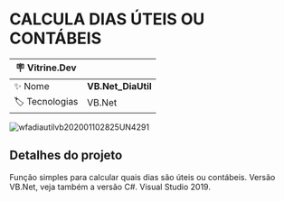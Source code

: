 <h1 align="left">CALCULA DIAS ÚTEIS OU CONTÁBEIS</h1>

| :placard: Vitrine.Dev |  |
| -------------  | --- |
| :sparkles: Nome        | **VB.Net_DiaUtil**
| :label: Tecnologias | VB.Net

![wfadiautilvb202001102825UN4291](https://user-images.githubusercontent.com/24603753/204394155-c8350dde-c6d8-4a68-bd2b-45cb0e5b0c91.jpg#vitrinedev)

<h2 align="left">Detalhes do projeto</h2>

Função simples para calcular quais dias são úteis ou contábeis. Versão VB.Net, veja também a versão C#. Visual Studio 2019.
